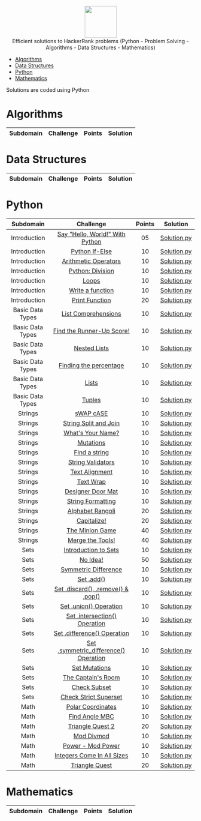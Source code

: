 <p align="center">
    <a href="https://www.hackerrank.com/gs_traikia">
        <img height=85 src="https://user-images.githubusercontent.com/1194257/65596422-1cef2080-df97-11e9-9abb-a225204d1805.png">
    </a>
    <br>Efficient solutions to HackerRank problems (Python - Problem Solving - Algorithms - Data Structures - Mathematics)
</p>

* [Algorithms](#algorithms)
* [Data Structures](#data-structures)
* [Python](#python)
* [Mathematics](#mathematics)

Solutions are coded using Python

# Algorithms

|        Subdomain        |                                                              Challenge                                                              | Points |                                                                                  Solution                                                                                 |
|:-----------------------:|:-----------------------------------------------------------------------------------------------------------------------------------:|:------:|:-------------------------------------------------------------------------------------------------------------------------------------------------------------------------:|


# Data Structures

|        Subdomain        |                                                              Challenge                                                              | Points |                                                                                  Solution                                                                                 |
|:-----------------------:|:-----------------------------------------------------------------------------------------------------------------------------------:|:------:|:-------------------------------------------------------------------------------------------------------------------------------------------------------------------------:|


# Python

|        Subdomain        |                                                              Challenge                                                              | Points |                                                                                  Solution                                                                                 |
|:-----------------------:|:-----------------------------------------------------------------------------------------------------------------------------------:|:------:|:-------------------------------------------------------------------------------------------------------------------------------------------------------------------------:|
|         Introduction         | [Say "Hello, World!" With Python](https://www.hackerrank.com/challenges/py-hello-world/problem)                                                         |   05   | [Solution.py](https://github.com/sidou06/hackerrank-solutions/blob/main/python/Introduction/Say%20Hello%2C%20World!%20With%20Python/Solution.py)                          |
|         Introduction         | [Python If-Else](https://www.hackerrank.com/challenges/py-if-else/problem)                                                         |   10   | [Solution.py](https://github.com/sidou06/hackerrank-solutions/blob/main/python/Introduction/Python%20If-Else/Solution.py)                          |
|         Introduction         | [Arithmetic Operators](https://www.hackerrank.com/challenges/python-arithmetic-operators/problem)                                                         |   10   | [Solution.py](https://github.com/sidou06/hackerrank-solutions/blob/main/python/Introduction/Arithmetic%20Operators/Solution.py)                          |
|         Introduction         | [Python: Division](https://www.hackerrank.com/challenges/python-division/problem)                                                         |   10   | [Solution.py](https://github.com/sidou06/hackerrank-solutions/blob/main/python/Introduction/Python%20Division/Solution.py)                          |
|         Introduction         | [Loops](https://www.hackerrank.com/challenges/python-loops/problem)                                                         |   10   | [Solution.py](https://github.com/sidou06/hackerrank-solutions/blob/main/python/Introduction/Loops/Solution.py)                          |
|         Introduction         | [Write a function](https://www.hackerrank.com/challenges/write-a-function/problem)                                                         |   10   | [Solution.py](https://github.com/sidou06/hackerrank-solutions/blob/main/python/Introduction/Write%20a%20function/Solution.py)                          |
|         Introduction         | [Print Function](https://www.hackerrank.com/challenges/python-print/problem)                                                         |   20   | [Solution.py](https://github.com/sidou06/hackerrank-solutions/blob/main/python/Introduction/Print%20Function/Solution.py)   
|         Basic Data Types         | [List Comprehensions](https://www.hackerrank.com/challenges/list-comprehensions/problem)                                                         |   10   | [Solution.py](https://github.com/sidou06/hackerrank-solutions/blob/main/python/Basic%20Data%20Types/List%20Comprehensions/Solution.py)                   |
|         Basic Data Types         | [Find the Runner-Up Score!](https://www.hackerrank.com/challenges/find-second-maximum-number-in-a-list/problem)                    |   10   | [Solution.py](https://github.com/sidou06/hackerrank-solutions/blob/main/python/Basic%20Data%20Types/Find%20the%20Runner-Up%20Score!/Solution.py)                          |
|         Basic Data Types         | [Nested Lists](https://www.hackerrank.com/challenges/nested-list/problem)                                                         |   10   | [Solution.py](https://github.com/sidou06/hackerrank-solutions/blob/main/python/Basic%20Data%20Types/Nested%20Lists/Solution.py)                          |
|         Basic Data Types         | [Finding the percentage](https://www.hackerrank.com/challenges/finding-the-percentage/problem)                                  |   10   | [Solution.py](https://github.com/sidou06/hackerrank-solutions/blob/main/python/Basic%20Data%20Types/Finding%20the%20percentage/Solution.py)                          |
|         Basic Data Types         | [Lists](https://www.hackerrank.com/challenges/python-lists/problem)                                                         |   10   | [Solution.py](https://github.com/sidou06/hackerrank-solutions/blob/main/python/Basic%20Data%20Types/Lists/Solution.py)                          |
|         Basic Data Types         | [Tuples](https://www.hackerrank.com/challenges/python-tuples/problem)                                                         |   10   | [Solution.py](https://github.com/sidou06/hackerrank-solutions/blob/main/python/Basic%20Data%20Types/Tuples/Solution.py)                         |
|         Strings         | [sWAP cASE](https://www.hackerrank.com/challenges/swap-case/problem)                                                         |   10   | [Solution.py](https://github.com/sidou06/hackerrank-solutions/blob/main/python/Strings/sWAP%20cASE/Solution.py)                          |
|         Strings         | [String Split and Join](https://www.hackerrank.com/challenges/python-string-split-and-join/problem)                                                         |   10   | [Solution.py](https://github.com/sidou06/hackerrank-solutions/blob/main/python/Strings/String%20Split%20and%20Join/Solution.py)                          |
|         Strings         | [What's Your Name?](https://www.hackerrank.com/challenges/whats-your-name/problem)                                                         |   10   | [Solution.py](https://github.com/sidou06/hackerrank-solutions/blob/main/python/Strings/What's%20Your%20Name/Solution.py)                          |
|         Strings         | [Mutations](https://www.hackerrank.com/challenges/python-mutations/problem)                                                         |   10   | [Solution.py](https://github.com/sidou06/hackerrank-solutions/blob/main/python/Strings/Mutations/Solution.py)                          |
|         Strings         | [Find a string](https://www.hackerrank.com/challenges/find-a-string/problem)                                                         |   10   | [Solution.py](https://github.com/sidou06/hackerrank-solutions/blob/main/python/Strings/Find%20a%20string/Solution.py)                          |
|         Strings         | [String Validators](https://www.hackerrank.com/challenges/string-validators/problem)                                                         |   10   | [Solution.py](https://github.com/sidou06/hackerrank-solutions/blob/main/python/Strings/String%20Validators/Solution.py)                          |
|         Strings         | [Text Alignment](https://www.hackerrank.com/challenges/text-alignment/problem)                                                         |   10   | [Solution.py](https://github.com/sidou06/hackerrank-solutions/blob/main/python/Strings/Text%20Alignment/Solution.py)                          |
|         Strings         | [Text Wrap](https://www.hackerrank.com/challenges/text-wrap/problem)                                                         |   10   | [Solution.py](https://github.com/sidou06/hackerrank-solutions/blob/main/python/Strings/Text%20Wrap/Solution.py)                          |
|         Strings         | [Designer Door Mat](https://www.hackerrank.com/challenges/designer-door-mat/problem)                                                         |   10   | [Solution.py](https://github.com/sidou06/hackerrank-solutions/blob/main/python/Strings/Designer%20Door%20Mat/Solution.py)                          |
|         Strings         | [String Formatting](https://www.hackerrank.com/challenges/python-string-formatting/problem)                                                         |   10   | [Solution.py](https://github.com/sidou06/hackerrank-solutions/blob/main/python/Strings/String%20Formatting/Solution.py)                          |
|         Strings         | [Alphabet Rangoli](https://www.hackerrank.com/challenges/alphabet-rangoli/problem)                                                         |   20   | [Solution.py](https://github.com/sidou06/hackerrank-solutions/blob/main/python/Strings/Alphabet%20Rangoli/Solution.py)                          |
|         Strings         | [Capitalize!](https://www.hackerrank.com/challenges/capitalize/problem)                                                         |   20   | [Solution.py](https://github.com/sidou06/hackerrank-solutions/blob/main/python/Strings/Capitalize!/Solution.py)                          |
|         Strings         | [The Minion Game](https://www.hackerrank.com/challenges/the-minion-game/problem)                                                         |   40   | [Solution.py](https://github.com/sidou06/hackerrank-solutions/blob/main/python/Strings/The%20Minion%20Game/Solution.py)                          |
|         Strings         | [Merge the Tools!](https://www.hackerrank.com/challenges/merge-the-tools/problem)                                                         |   40   | [Solution.py](https://github.com/sidou06/hackerrank-solutions/blob/main/python/Strings/Merge%20the%20Tools!/Solution.py)                          |
|         Sets         | [Introduction to Sets](https://www.hackerrank.com/challenges/py-introduction-to-sets/problem)                                                         |   10   | [Solution.py](https://github.com/sidou06/hackerrank-solutions/blob/main/python/Sets/Introduction%20to%20Sets/Solution.py)                          |
|         Sets         | [No Idea!](https://www.hackerrank.com/challenges/no-idea/problem)                                                         |   50   | [Solution.py](https://github.com/sidou06/hackerrank-solutions/blob/main/python/Sets/No%20Idea!/Solution.py)                          |
|         Sets         | [Symmetric Difference](https://www.hackerrank.com/challenges/symmetric-difference/problem)                                                         |   10   | [Solution.py](https://github.com/sidou06/hackerrank-solutions/blob/main/python/Sets/Set%20.symmetric_difference()%20Operation/Solution.py)               |
|         Sets         | [Set .add()](https://www.hackerrank.com/challenges/py-set-add/problem)                                                         |   10   | [Solution.py](https://github.com/sidou06/hackerrank-solutions/blob/main/python/Sets/Set%20.add()/Solution.py)                          |
|         Sets         | [Set .discard(), .remove() & .pop()](https://www.hackerrank.com/challenges/py-set-discard-remove-pop/problem)                               |   10   | [Solution.py](https://github.com/sidou06/hackerrank-solutions/blob/main/python/Sets/Set%20.discard()%2C%20.remove()%20%26%20.pop()/Solution.py)             |
|         Sets         | [Set .union() Operation](https://www.hackerrank.com/challenges/py-set-union/problem)                                                         |   10   | [Solution.py](https://github.com/sidou06/hackerrank-solutions/blob/main/python/Sets/Set%20.union()%20Operation/Solution.py)                          |
|         Sets         | [Set .intersection() Operation](https://www.hackerrank.com/challenges/py-set-intersection-operation/problem)                           |   10   | [Solution.py](https://github.com/sidou06/hackerrank-solutions/blob/main/python/Sets/Set%20.intersection()%20Operation/Solution.py)                          |
|         Sets         | [Set .difference() Operation](https://www.hackerrank.com/challenges/py-set-difference-operation/problem)                                                         |   10   | [Solution.py](https://github.com/sidou06/hackerrank-solutions/blob/main/python/Sets/Set%20.difference()%20Operation/Solution.py)                          |
|         Sets         | [Set .symmetric_difference() Operation](https://www.hackerrank.com/challenges/py-set-symmetric-difference-operation/problem)                   |   10   | [Solution.py](https://github.com/sidou06/hackerrank-solutions/blob/main/python/Sets/Symmetric%20Difference/Solution.py)                |
|         Sets         | [Set Mutations](https://www.hackerrank.com/challenges/py-set-mutations/problem)                                                         |   10   | [Solution.py](https://github.com/sidou06/hackerrank-solutions/blob/main/python/Sets/Set%20Mutations/Solution.py)                          |
|         Sets         | [The Captain's Room](https://www.hackerrank.com/challenges/py-the-captains-room/problem)                                                         |   10   | [Solution.py](https://github.com/sidou06/hackerrank-solutions/blob/main/python/Sets/The%20Captain's%20Room/Solution.py)                          |
|         Sets         | [Check Subset](https://www.hackerrank.com/challenges/py-check-subset/problem)                                                         |   10   | [Solution.py](https://github.com/sidou06/hackerrank-solutions/blob/main/python/Sets/Check%20Subset/Solution.py)                          |
|         Sets         | [Check Strict Superset](https://www.hackerrank.com/challenges/py-check-strict-superset/problem)                                                         |   10   | [Solution.py](https://github.com/sidou06/hackerrank-solutions/blob/main/python/Sets/Check%20Strict%20Superset/Solution.py)                          |
|         Math         | [Polar Coordinates](https://www.hackerrank.com/challenges/polar-coordinates/problem)                                                         |   10   | [Solution.py](https://github.com/sidou06/hackerrank-solutions/blob/main/python/Math/Polar%20Coordinates/Solution.py)                          |
|         Math         | [Find Angle MBC](https://www.hackerrank.com/challenges/find-angle/problem)                                                         |   10   | [Solution.py](https://github.com/sidou06/hackerrank-solutions/blob/main/python/Math/Find%20Angle%20MBC/Solution.py)                          |
|         Math         | [Triangle Quest 2](https://www.hackerrank.com/challenges/triangle-quest-2/problem)                                                         |   20   | [Solution.py](https://github.com/sidou06/hackerrank-solutions/blob/main/python/Math/Triangle%20Quest%202/Solution.py)                          |
|         Math         | [Mod Divmod](https://www.hackerrank.com/challenges/python-mod-divmod/problem)                                                         |   10   | [Solution.py](https://github.com/sidou06/hackerrank-solutions/blob/main/python/Math/Mod%20Divmod/Solution.py)                          |
|         Math         | [Power - Mod Power](https://www.hackerrank.com/challenges/python-power-mod-power/problem)                                                         |   10   | [Solution.py](https://github.com/sidou06/hackerrank-solutions/blob/main/python/Math/Power%20-%20Mod%20Power/Solution.py)                          |
|         Math         | [Integers Come In All Sizes](https://www.hackerrank.com/challenges/python-integers-come-in-all-sizes/problem)                       |   10   | [Solution.py](https://github.com/sidou06/hackerrank-solutions/blob/main/python/Math/Integers%20Come%20In%20All%20Sizes/Solution.py)                          |
|         Math         | [Triangle Quest](https://www.hackerrank.com/challenges/python-quest-1/problem)                                                         |   20   | [Solution.py](https://github.com/sidou06/hackerrank-solutions/blob/main/python/Math/Triangle%20Quest/Solution.py)                          |
# Mathematics

|        Subdomain        |                                                              Challenge                                                              | Points |                                                                                  Solution                                                                                 |
|:-----------------------:|:-----------------------------------------------------------------------------------------------------------------------------------:|:------:|:-------------------------------------------------------------------------------------------------------------------------------------------------------------------------:|
